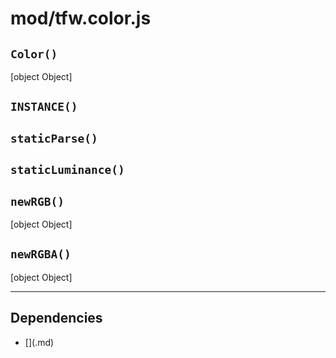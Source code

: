 # mod/tfw.color.js
## `Color()`

[object Object]

## `INSTANCE()`



## `staticParse()`



## `staticLuminance()`



## `newRGB()`

[object Object]

## `newRGBA()`

[object Object]


----

## Dependencies
* [$]($.md)